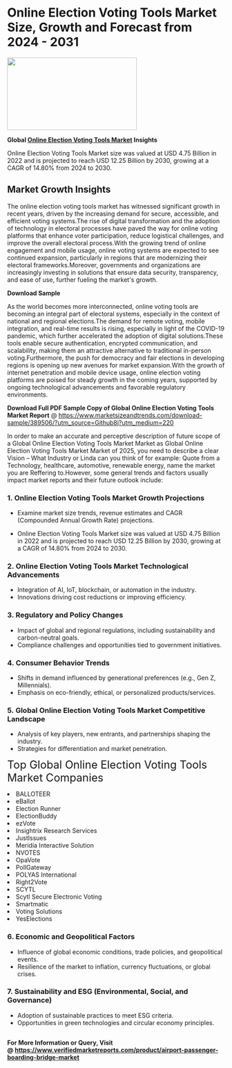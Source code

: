 <H1>Online Election Voting Tools Market Size, Growth and Forecast from 2024 - 2031</H1><img class="aligncenter size-medium wp-image-584254" src="https://thirdeyenews.in/wp-content/uploads/2024/09/Global-Market-Research-300x168.jpeg" alt="" width="300" height="168" /><p><strong>Global&nbsp;<a href="https://www.marketsizeandtrends.com/download-sample/389506/?utm_source=Github8j?utm_medium=220">Online Election Voting Tools Market</a> Insights</strong></p><p>Online Election Voting Tools Market size was valued at USD 4.75 Billion in 2022 and is projected to reach USD 12.25 Billion by 2030, growing at a CAGR of 14.80% from 2024 to 2030.</p><p><h2>Market Growth Insights</h2> <p>The online election voting tools market has witnessed significant growth in recent years, driven by the increasing demand for secure, accessible, and efficient voting systems.The rise of digital transformation and the adoption of technology in electoral processes have paved the way for online voting platforms that enhance voter participation, reduce logistical challenges, and improve the overall electoral process.With the growing trend of online engagement and mobile usage, online voting systems are expected to see continued expansion, particularly in regions that are modernizing their electoral frameworks.Moreover, governments and organizations are increasingly investing in solutions that ensure data security, transparency, and ease of use, further fueling the market's growth.</p> <p><strong>Download Sample</strong></p> <p>As the world becomes more interconnected, online voting tools are becoming an integral part of electoral systems, especially in the context of national and regional elections.The demand for remote voting, mobile integration, and real-time results is rising, especially in light of the COVID-19 pandemic, which further accelerated the adoption of digital solutions.These tools enable secure authentication, encrypted communication, and scalability, making them an attractive alternative to traditional in-person voting.Furthermore, the push for democracy and fair elections in developing regions is opening up new avenues for market expansion.With the growth of internet penetration and mobile device usage, online election voting platforms are poised for steady growth in the coming years, supported by ongoing technological advancements and favorable regulatory environments.<p><span class=""><strong>Download Full PDF Sample Copy of Global Online Election Voting Tools Market Report</strong> @ <a href="https://www.marketsizeandtrends.com/download-sample/389506/?utm_source=Github8j?utm_medium=220" target="_blank">https://www.marketsizeandtrends.com/download-sample/389506/?utm_source=Github8j?utm_medium=220</a></span></p><p>In order to make an accurate and perceptive description of future scope of a Global&nbsp;Online Election Voting Tools Market Market as Global&nbsp;Online Election Voting Tools Market Market of 2025, you need to describe a clear Vision &ndash; What Industry or Linda can you think of for example: Quote from a Technology, healthcare, automotive, renewable energy, name the market you are Reffering to.However, some general trends and factors usually impact market reports and their future outlook include:</p><h3>1.&nbsp;<strong>Online Election Voting Tools Market Growth Projections</strong></h3><ul><li>Examine market size trends, revenue estimates and CAGR (Compounded Annual Growth Rate) projections.</li><li><p>Online Election Voting Tools Market size was valued at USD 4.75 Billion in 2022 and is projected to reach USD 12.25 Billion by 2030, growing at a CAGR of 14.80% from 2024 to 2030.</p></li></ul><h3>2.&nbsp;<strong>Online Election Voting Tools Market Technological Advancements</strong></h3><ul><li>Integration of AI, IoT, blockchain, or automation in the industry.</li><li>Innovations driving cost reductions or improving efficiency.</li></ul><h3>3.&nbsp;<strong>Regulatory and Policy Changes</strong></h3><ul><li>Impact of global and regional regulations, including sustainability and carbon-neutral goals.</li><li>Compliance challenges and opportunities tied to government initiatives.</li></ul><h3>4.&nbsp;<strong>Consumer Behavior Trends</strong></h3><ul><li>Shifts in demand influenced by generational preferences (e.g., Gen Z, Millennials).</li><li>Emphasis on eco-friendly, ethical, or personalized products/services.</li></ul><h3>5.&nbsp;<strong>Global Online Election Voting Tools Market Competitive Landscape</strong></h3><ul><li>Analysis of key players, new entrants, and partnerships shaping the industry.</li><li>Strategies for differentiation and market penetration.</li></ul><p data-pm-slice="1 1 []"><span style="color: inherit; font-family: inherit; font-size: 25px;">Top Global Online Election Voting Tools Market Companies</span></p><div class="" data-test-id=""><p><li>BALLOTEER</li><li> eBallot</li><li> Election Runner</li><li> ElectionBuddy</li><li> ezVote</li><li> Insightrix Research Services</li><li> JustIssues</li><li> Meridia Interactive Solution</li><li> NVOTES</li><li> OpaVote</li><li> PollGateway</li><li> POLYAS International</li><li> Right2Vote</li><li> SCYTL</li><li> Scytl Secure Electronic Voting</li><li> Smartmatic</li><li> Voting Solutions</li><li> YesElections</li></p></div><h3>6.&nbsp;<strong>Economic and Geopolitical Factors</strong></h3><ul><li>Influence of global economic conditions, trade policies, and geopolitical events.</li><li>Resilience of the market to inflation, currency fluctuations, or global crises.</li></ul><h3>7.&nbsp;<strong>Sustainability and ESG (Environmental, Social, and Governance)</strong></h3><ul><li>Adoption of sustainable practices to meet ESG criteria.</li><li>Opportunities in green technologies and circular economy principles.</li></ul><h2><strong style="font-size: 14px;">For More Information or Query, Visit @&nbsp;</strong><a style="background-color: #ffffff; font-size: 14px;" href="https://www.marketsizeandtrends.com/report/online-election-voting-tools-market/" target="_blank">https://www.verifiedmarketreports.com/product/airport-passenger-boarding-bridge-market</a></h2>
